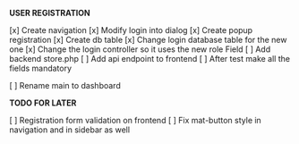 **USER REGISTRATION**

[x] Create navigation
[x] Modify login into dialog
[x] Create popup registration
[x] Create db table
[x] Change login database table for the new one
[x] Change the login controller so it uses the new role Field
[ ] Add backend store.php
[ ] Add api endpoint to frontend
[ ] After test make all the fields mandatory


[ ] Rename main to dashboard

**TODO FOR LATER**

[ ] Registration form validation on frontend
[ ] Fix mat-button style in navigation and in sidebar as well